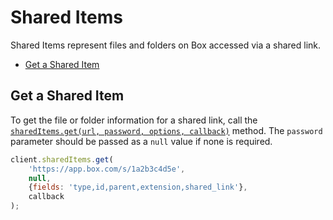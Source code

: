 Shared Items
============

Shared Items represent files and folders on Box accessed via a shared link.

<!-- START doctoc generated TOC please keep comment here to allow auto update -->
<!-- DON'T EDIT THIS SECTION, INSTEAD RE-RUN doctoc TO UPDATE -->


- [Get a Shared Item](#get-a-shared-item)

<!-- END doctoc generated TOC please keep comment here to allow auto update -->

Get a Shared Item
-----------------

To get the file or folder information for a shared link, call the [`sharedItems.get(url, password, options, callback)`](http://opensource.box.com/box-node-sdk/jsdoc/SharedItems.html#get) method. The `password` parameter should be passed as a `null` value if none is required.

<!-- sample get_shared_items -->
```js
client.sharedItems.get(
    'https://app.box.com/s/1a2b3c4d5e',
    null,
    {fields: 'type,id,parent,extension,shared_link'},
    callback
);
```
